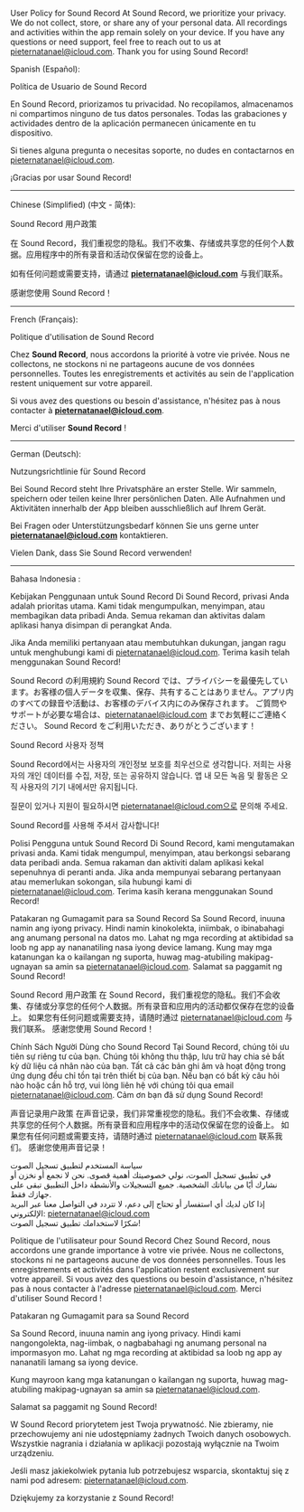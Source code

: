 User Policy for Sound Record
At Sound Record, we prioritize your privacy. We do not collect, store, or share any of your personal data. All recordings and activities within the app remain solely on your device.
If you have any questions or need support, feel free to reach out to us at pieternatanael@icloud.com.
Thank you for using Sound Record!


Spanish (Español):

Política de Usuario de Sound Record

En Sound Record, priorizamos tu privacidad. No recopilamos, almacenamos ni compartimos ninguno de tus datos personales. Todas las grabaciones y actividades dentro de la aplicación permanecen únicamente en tu dispositivo.

Si tienes alguna pregunta o necesitas soporte, no dudes en contactarnos en pieternatanael@icloud.com.

¡Gracias por usar Sound Record!

---

Chinese (Simplified) (中文 - 简体):

Sound Record 用户政策

在 Sound Record，我们重视您的隐私。我们不收集、存储或共享您的任何个人数据。应用程序中的所有录音和活动仅保留在您的设备上。

如有任何问题或需要支持，请通过 **pieternatanael@icloud.com** 与我们联系。

感谢您使用 Sound Record！

---

French (Français):

Politique d'utilisation de Sound Record

Chez **Sound Record**, nous accordons la priorité à votre vie privée. Nous ne collectons, ne stockons ni ne partageons aucune de vos données personnelles. Toutes les enregistrements et activités au sein de l'application restent uniquement sur votre appareil.

Si vous avez des questions ou besoin d'assistance, n'hésitez pas à nous contacter à **pieternatanael@icloud.com**.

Merci d'utiliser **Sound Record** !

---

German (Deutsch):

Nutzungsrichtlinie für Sound Record

Bei Sound Record steht Ihre Privatsphäre an erster Stelle. Wir sammeln, speichern oder teilen keine Ihrer persönlichen Daten. Alle Aufnahmen und Aktivitäten innerhalb der App bleiben ausschließlich auf Ihrem Gerät.

Bei Fragen oder Unterstützungsbedarf können Sie uns gerne unter **pieternatanael@icloud.com** kontaktieren.

Vielen Dank, dass Sie Sound Record verwenden!

---


Bahasa Indonesia :

Kebijakan Penggunaan untuk Sound Record
Di Sound Record, privasi Anda adalah prioritas utama. Kami tidak mengumpulkan, menyimpan, atau membagikan data pribadi Anda. Semua rekaman dan aktivitas dalam aplikasi hanya disimpan di perangkat Anda.

Jika Anda memiliki pertanyaan atau membutuhkan dukungan, jangan ragu untuk menghubungi kami di pieternatanael@icloud.com.
Terima kasih telah menggunakan Sound Record!


Sound Record の利用規約
Sound Record では、プライバシーを最優先しています。お客様の個人データを収集、保存、共有することはありません。アプリ内のすべての録音や活動は、お客様のデバイス内にのみ保存されます。
ご質問やサポートが必要な場合は、pieternatanael@icloud.com までお気軽にご連絡ください。
Sound Record をご利用いただき、ありがとうございます！

Sound Record 사용자 정책

Sound Record에서는 사용자의 개인정보 보호를 최우선으로 생각합니다. 저희는 사용자의 개인 데이터를 수집, 저장, 또는 공유하지 않습니다. 앱 내 모든 녹음 및 활동은 오직 사용자의 기기 내에서만 유지됩니다.

질문이 있거나 지원이 필요하시면 pieternatanael@icloud.com으로 문의해 주세요.

Sound Record를 사용해 주셔서 감사합니다!


Polisi Pengguna untuk Sound Record
Di Sound Record, kami mengutamakan privasi anda. Kami tidak mengumpul, menyimpan, atau berkongsi sebarang data peribadi anda. Semua rakaman dan aktiviti dalam aplikasi kekal sepenuhnya di peranti anda.
Jika anda mempunyai sebarang pertanyaan atau memerlukan sokongan, sila hubungi kami di pieternatanael@icloud.com.
Terima kasih kerana menggunakan Sound Record!



Patakaran ng Gumagamit para sa Sound Record
Sa Sound Record, inuuna namin ang iyong privacy. Hindi namin kinokolekta, iniimbak, o ibinabahagi ang anumang personal na datos mo. Lahat ng mga recording at aktibidad sa loob ng app ay nananatiling nasa iyong device lamang.
Kung may mga katanungan ka o kailangan ng suporta, huwag mag-atubiling makipag-ugnayan sa amin sa pieternatanael@icloud.com.
Salamat sa paggamit ng Sound Record!


Sound Record 用户政策
在 Sound Record，我们重视您的隐私。我们不会收集、存储或分享您的任何个人数据。所有录音和应用内的活动都仅保存在您的设备上。
如果您有任何问题或需要支持，请随时通过 pieternatanael@icloud.com 与我们联系。
感谢您使用 Sound Record！



Chính Sách Người Dùng cho Sound Record
Tại Sound Record, chúng tôi ưu tiên sự riêng tư của bạn. Chúng tôi không thu thập, lưu trữ hay chia sẻ bất kỳ dữ liệu cá nhân nào của bạn. Tất cả các bản ghi âm và hoạt động trong ứng dụng đều chỉ tồn tại trên thiết bị của bạn.
Nếu bạn có bất kỳ câu hỏi nào hoặc cần hỗ trợ, vui lòng liên hệ với chúng tôi qua email pieternatanael@icloud.com.
Cảm ơn bạn đã sử dụng Sound Record!

声音记录用户政策
在声音记录，我们非常重视您的隐私。我们不会收集、存储或共享您的任何个人数据。所有录音和应用程序中的活动仅保留在您的设备上。
如果您有任何问题或需要支持，请随时通过 pieternatanael@icloud.com 联系我们。
感谢您使用声音记录！





سياسة المستخدم لتطبيق تسجيل الصوت  
في تطبيق تسجيل الصوت، نولي خصوصيتك أهمية قصوى. نحن لا نجمع أو نخزن أو نشارك أيًا من بياناتك الشخصية. جميع التسجيلات والأنشطة داخل التطبيق تبقى على جهازك فقط.  
إذا كان لديك أي استفسار أو تحتاج إلى دعم، لا تتردد في التواصل معنا عبر البريد الإلكتروني: pieternatanael@icloud.com  
شكرًا لاستخدامك تطبيق تسجيل الصوت!



Politique de l'utilisateur pour Sound Record
Chez Sound Record, nous accordons une grande importance à votre vie privée. Nous ne collectons, stockons ni ne partageons aucune de vos données personnelles. Tous les enregistrements et activités dans l'application restent exclusivement sur votre appareil.
Si vous avez des questions ou besoin d'assistance, n'hésitez pas à nous contacter à l'adresse pieternatanael@icloud.com.
Merci d'utiliser Sound Record !





Patakaran ng Gumagamit para sa Sound Record

Sa Sound Record, inuuna namin ang iyong privacy. Hindi kami nangongolekta, nag-iimbak, o nagbabahagi ng anumang personal na impormasyon mo. Lahat ng mga recording at aktibidad sa loob ng app ay nananatili lamang sa iyong device.

Kung mayroon kang mga katanungan o kailangan ng suporta, huwag mag-atubiling makipag-ugnayan sa amin sa pieternatanael@icloud.com.

Salamat sa paggamit ng Sound Record!



W Sound Record priorytetem jest Twoja prywatność. Nie zbieramy, nie przechowujemy ani nie udostępniamy żadnych Twoich danych osobowych. Wszystkie nagrania i działania w aplikacji pozostają wyłącznie na Twoim urządzeniu.

Jeśli masz jakiekolwiek pytania lub potrzebujesz wsparcia, skontaktuj się z nami pod adresem: pieternatanael@icloud.com.

Dziękujemy za korzystanie z Sound Record!
